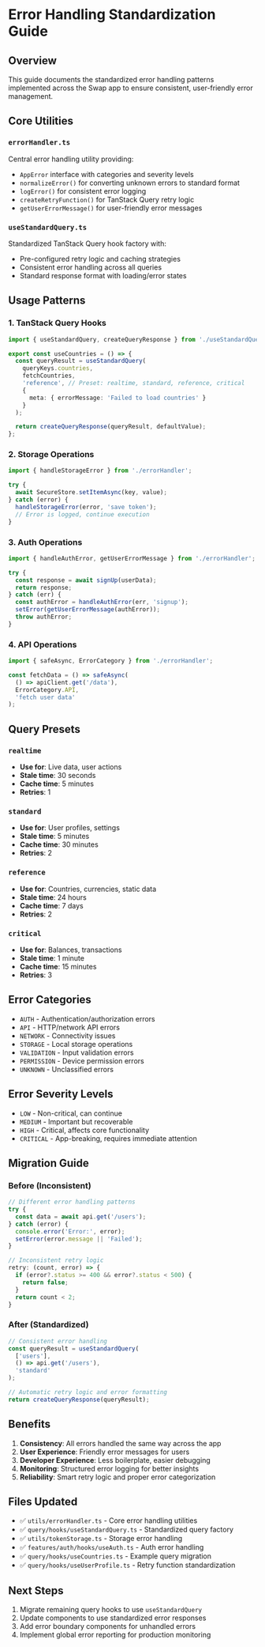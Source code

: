 # Error Handling Standardization Guide

## Overview
This guide documents the standardized error handling patterns implemented across the Swap app to ensure consistent, user-friendly error management.

## Core Utilities

### `errorHandler.ts`
Central error handling utility providing:
- `AppError` interface with categories and severity levels
- `normalizeError()` for converting unknown errors to standard format
- `logError()` for consistent error logging
- `createRetryFunction()` for TanStack Query retry logic
- `getUserErrorMessage()` for user-friendly error messages

### `useStandardQuery.ts`
Standardized TanStack Query hook factory with:
- Pre-configured retry logic and caching strategies
- Consistent error handling across all queries
- Standard response format with loading/error states

## Usage Patterns

### 1. TanStack Query Hooks
```typescript
import { useStandardQuery, createQueryResponse } from './useStandardQuery';

export const useCountries = () => {
  const queryResult = useStandardQuery(
    queryKeys.countries,
    fetchCountries,
    'reference', // Preset: realtime, standard, reference, critical
    {
      meta: { errorMessage: 'Failed to load countries' }
    }
  );

  return createQueryResponse(queryResult, defaultValue);
};
```

### 2. Storage Operations
```typescript
import { handleStorageError } from './errorHandler';

try {
  await SecureStore.setItemAsync(key, value);
} catch (error) {
  handleStorageError(error, 'save token');
  // Error is logged, continue execution
}
```

### 3. Auth Operations  
```typescript
import { handleAuthError, getUserErrorMessage } from './errorHandler';

try {
  const response = await signUp(userData);
  return response;
} catch (err) {
  const authError = handleAuthError(err, 'signup');
  setError(getUserErrorMessage(authError));
  throw authError;
}
```

### 4. API Operations
```typescript
import { safeAsync, ErrorCategory } from './errorHandler';

const fetchData = () => safeAsync(
  () => apiClient.get('/data'),
  ErrorCategory.API,
  'fetch user data'
);
```

## Query Presets

### `realtime`
- **Use for**: Live data, user actions
- **Stale time**: 30 seconds
- **Cache time**: 5 minutes
- **Retries**: 1

### `standard`  
- **Use for**: User profiles, settings
- **Stale time**: 5 minutes
- **Cache time**: 30 minutes
- **Retries**: 2

### `reference`
- **Use for**: Countries, currencies, static data
- **Stale time**: 24 hours
- **Cache time**: 7 days
- **Retries**: 2

### `critical`
- **Use for**: Balances, transactions
- **Stale time**: 1 minute
- **Cache time**: 15 minutes
- **Retries**: 3

## Error Categories

- `AUTH` - Authentication/authorization errors
- `API` - HTTP/network API errors
- `NETWORK` - Connectivity issues
- `STORAGE` - Local storage operations
- `VALIDATION` - Input validation errors
- `PERMISSION` - Device permission errors
- `UNKNOWN` - Unclassified errors

## Error Severity Levels

- `LOW` - Non-critical, can continue
- `MEDIUM` - Important but recoverable
- `HIGH` - Critical, affects core functionality  
- `CRITICAL` - App-breaking, requires immediate attention

## Migration Guide

### Before (Inconsistent)
```typescript
// Different error handling patterns
try {
  const data = await api.get('/users');
} catch (error) {
  console.error('Error:', error);
  setError(error.message || 'Failed');
}

// Inconsistent retry logic
retry: (count, error) => {
  if (error?.status >= 400 && error?.status < 500) {
    return false;
  }
  return count < 2;
}
```

### After (Standardized)
```typescript
// Consistent error handling
const queryResult = useStandardQuery(
  ['users'],
  () => api.get('/users'),
  'standard'
);

// Automatic retry logic and error formatting
return createQueryResponse(queryResult);
```

## Benefits

1. **Consistency**: All errors handled the same way across the app
2. **User Experience**: Friendly error messages for users
3. **Developer Experience**: Less boilerplate, easier debugging
4. **Monitoring**: Structured error logging for better insights
5. **Reliability**: Smart retry logic and proper error categorization

## Files Updated

- ✅ `utils/errorHandler.ts` - Core error handling utilities
- ✅ `query/hooks/useStandardQuery.ts` - Standardized query factory
- ✅ `utils/tokenStorage.ts` - Storage error handling
- ✅ `features/auth/hooks/useAuth.ts` - Auth error handling
- ✅ `query/hooks/useCountries.ts` - Example query migration
- ✅ `query/hooks/useUserProfile.ts` - Retry function standardization

## Next Steps

1. Migrate remaining query hooks to use `useStandardQuery`
2. Update components to use standardized error responses
3. Add error boundary components for unhandled errors
4. Implement global error reporting for production monitoring